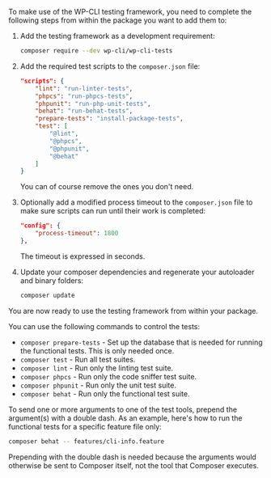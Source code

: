 To make use of the WP-CLI testing framework, you need to complete the following steps from within the package you want to add them to:

1. Add the testing framework as a development requirement:
	```bash
	composer require --dev wp-cli/wp-cli-tests
	```

2. Add the required test scripts to the `composer.json` file:
	```json
	"scripts": {
        "lint": "run-linter-tests",
        "phpcs": "run-phpcs-tests",
        "phpunit": "run-php-unit-tests",
        "behat": "run-behat-tests",
        "prepare-tests": "install-package-tests",
        "test": [
            "@lint",
            "@phpcs",
            "@phpunit",
            "@behat"
        ]
	}
	```
	You can of course remove the ones you don't need.

3. Optionally add a modified process timeout to the `composer.json` file to make sure scripts can run until their work is completed:
	```json
	"config": {
		"process-timeout": 1800
	},
	```
	The timeout is expressed in seconds.

4. Update your composer dependencies and regenerate your autoloader and binary folders:
	```bash
	composer update
	```

You are now ready to use the testing framework from within your package.

You can use the following commands to control the tests:

* `composer prepare-tests` - Set up the database that is needed for running the functional tests. This is only needed once.
* `composer test` - Run all test suites.
* `composer lint` - Run only the linting test suite.
* `composer phpcs` - Run only the code sniffer test suite.
* `composer phpunit` - Run only the unit test suite.
* `composer behat` - Run only the functional test suite.

To send one or more arguments to one of the test tools, prepend the argument(s) with a double dash. As an example, here's how to run the functional tests for a specific feature file only:
```bash
composer behat -- features/cli-info.feature
```

Prepending with the double dash is needed because the arguments would otherwise be sent to Composer itself, not the tool that Composer executes.

